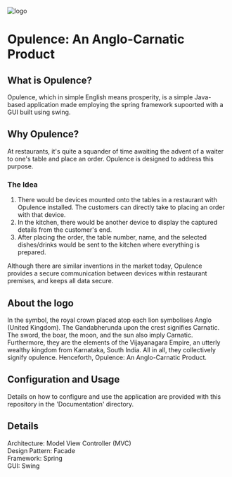 ![logo](https://user-images.githubusercontent.com/53004679/213641067-6cc99343-154a-4db0-9907-e7d4ab9ad4d1.jpg)
# Opulence: An Anglo-Carnatic Product
## What is Opulence?
Opulence, which in simple English means prosperity, is a simple Java-based application made employing the spring framework supoorted with a GUI built using swing.

## Why Opulence?
At restaurants, it's quite a squander of time awaiting the advent of a waiter to one's table and place an order. Opulence is designed to address this purpose.

### The Idea
1. There would be devices mounted onto the tables in a restaurant with Opulence installed. The customers can directly take to placing an order with that device.
2. In the kitchen, there would be another device to display the captured details from the customer's end.
3. After placing the order, the table number, name, and the selected dishes/drinks would be sent to the kitchen where everything is prepared.

Although there are similar inventions in the market today, Opulence provides a secure communication between devices within restaurant premises, and keeps all data secure.

## About the logo
In the symbol, the royal crown placed atop each lion symbolises Anglo (United Kingdom). The Gandabherunda upon the crest signifies Carnatic. The sword, the boar, the moon, and the sun also imply Carnatic. Furthermore, they are the elements of the Vijayanagara Empire, an utterly wealthy kingdom from Karnataka, South India. All in all, they collectively signify opulence. Henceforth, Opulence: An Anglo-Carnatic Product.

## Configuration and Usage
Details on how to configure and use the application are provided with this repository in the 'Documentation' directory.

## Details
Architecture: Model View Controller (MVC)\
Design Pattern: Facade\
Framework: Spring\
GUI: Swing
